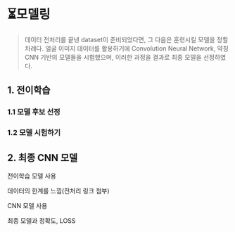 # :hourglass_flowing_sand:모델링

> 데이터 전처리를 끝낸 dataset이 준비되었다면, 그 다음은 훈련시킬 모델을 정할 차례다. 얼굴 이미지 데이터를 활용하기에 Convolution Neural Network, 약칭 CNN 기반의 모델들을 시험했으며, 이러한 과정을 결과로 최종 모델을 선정하였다. 

## 1. 전이학습 

### 1.1 모델 후보 선정



### 1.2 모델 시험하기



## 2. 최종 CNN 모델

전이학습 모델 사용

데이터의 한계를 느낌(전처리 링크 첨부)

CNN 모델 사용

최종 모델과 정확도, LOSS




